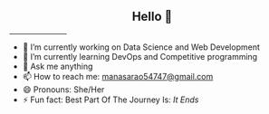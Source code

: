 <!DOCTYPE html>
<html>
<body>
 <h2><center>Hello <coders/> 👋</center></h2>

<!--
**manasarao30/manasarao30** is a ✨ _special_ ✨ repository because its `README.md` (this file) appears on your GitHub profile.

Here are some ideas to get you started:

- 🔭 I’m currently working on ...
- 🌱 I’m currently learning ...
- 👯 I’m looking to collaborate on ...
- 🤔 I’m looking for help with ...
- 💬 Ask me about ...
- 📫 How to reach me: ...
- 😄 Pronouns: ...
- ⚡ Fun fact: ...
-->
<hr style="width:20%;text-align:center">

- 🔭 I’m currently working on Data Science and Web Development   
- 🌱 I’m currently learning DevOps and Competitive programming
- 💬 Ask me anything 
- 📫 How to reach me: manasarao54747@gmail.com
- 😄 Pronouns: She/Her
- ⚡ Fun fact: Best Part Of The Journey Is: <i>It Ends</i>

</body>

</html>
 

